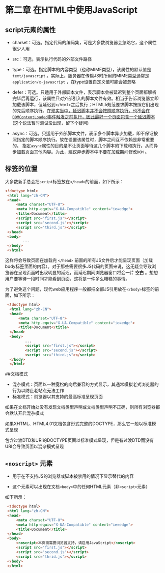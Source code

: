 # 第二章 在HTML中使用JavaScript

## script元素的属性

- charset：可选。指定代码的编码集，可是大多数浏览器会忽略它，这个属性很少人用

- src：可选。表示执行代码的外部文件路径

- type：可选。指定脚本的内容类型（也称MIME类型），该属性的默认值是 `text/javascript` 。实际上，服务器在传输JS时所用的MIME类型通常是 `application/x-javascript` ，在type设置自定义值可能会被忽略

- defer：可选。只适用于外部脚本文件，表示脚本会被延迟到整个页面都解析完毕后再运行，该属性只对外部引入的脚本文件有效。相当于告诉浏览器立即加载该脚本，但延迟到`</html>`之后执行；HTML5规范要求脚本按照它们出现的先后顺序执行。<u>在现实当中，延迟脚本并不会按照顺序执行，也不会在`DOMContentLoaded`事件触发之前执行，因此最好一个页面包含一个延迟脚本</u>(这个说法暂时测试没出现，留下个疑问)

- async：可选。只适用于外部脚本文件，表示多个脚本异步加载，即不保证按照指定的脚本顺序执行。故在设置该属性时，脚本之间互不依赖是非常重要的。
指定`async`属性的目的是不让页面等待这几个脚本的下载和执行，从而异步加载页面其他内容。为此，建议异步脚本中不要在加载期间修改`DOM` 。

## 标签的位置

大多数新手总会把`script`标签放在`</head>`的前面，如下所示：

```html
<!doctype html>
 <html lang="zh-CN">
 <head>
     <meta charset="UTF-8">
     <meta http-equiv="X-UA-Compatible" content="ie=edge">
     <title>Document</title>
     <script src="first.js"></script>
     <script src="second.js"></script>
     <script src="third.js"></script>
 </head>
 <body>
        ...
 </body>
 </html>
```
 
这样将会导致页面在加载完 `</head>` 前面的所有JS文件后才能呈现页面（加载body标签里面的内容）。对于那些需要很多JS代码的页面来说，这无疑会导致浏览器在呈现页面时出现明显的延迟，而延迟期间浏览器窗口将会一片 **空白** 
 。想想用户要等待一段时间才能看到页面，这将是一件多么糟糕的事情。
 
为了避免这个问题，现代web应用程序一般都把全部JS引用放在`</body>`标签的前面，如下所示：
 
```html
 <!doctype html>
  <html lang="zh-CN">
  <head>
      <meta charset="UTF-8">
      <meta http-equiv="X-UA-Compatible" content="ie=edge">
      <title>Document</title>
  </head>
  <body>
         ...
         <script src="first.js"></script>
         <script src="second.js"></script>
         <script src="third.js"></script>
  </body>
  </html>
```
 
##文档模式
 
- 混杂模式：页面以一种宽松的向后兼容的方式显示，其通常模拟老式浏览器的行为以防止老站点无法工作
- 标准模式：浏览器以其支持的最高标准呈现页面
 
如果在文档开始处没有发现文档类型声明或文档类型声明不正确，则所有浏览器都会默认开启混杂模式
 
如果XHTML、HTML4.01文档包含形式完整的DOCTYPE，那么它一般以标准模式呈现
 
包含过渡DTD和URI的DOCTYPE页面以标准模式呈现，但是有过渡DTD而没有URI会导致页面以混杂模式呈现
 
## `<noscript>` 元素
 
- 用于在不支持JS的浏览器或脚本被禁用的情况下显示替代的内容
 
- 这个元素可以出现在文档`<body>`中的任何HTML元素（非`<script>`元素）
 
如下所示：
 
```html
 <!doctype html>
 <html lang="zh-CN">
 <head>
     <meta charset="UTF-8">
     <meta http-equiv="X-UA-Compatible" content="ie=edge">
     <title>Document</title>
 </head>
 <body>
     <noscript>本页面需要浏览器支持，请启用JavaScript</noscript>
     <script src="first.js"></script>
     <script src="second.js"></script>
     <script src="thrid.js"></script>
 </body>
 </html>
```
